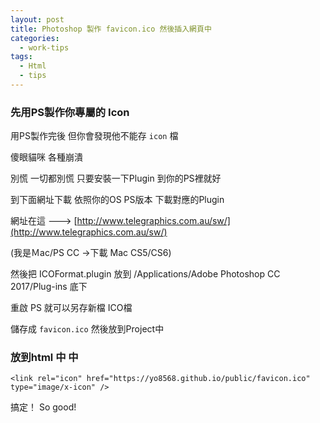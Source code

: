 ```yaml
---
layout: post
title: Photoshop 製作 favicon.ico 然後插入網頁中
categories:
  - work-tips
tags:
  - Html
  - tips
---
```


### 先用PS製作你專屬的 Icon

用PS製作完後 但你會發現他不能存 `icon` 檔

傻眼貓咪 各種崩潰

別慌 一切都別慌 只要安裝一下Plugin 到你的PS裡就好

到下面網址下載 依照你的OS PS版本 下載對應的Plugin

網址在這 ---> [http://www.telegraphics.com.au/sw/](http://www.telegraphics.com.au/sw/)

(我是Ｍac/PS CC ->下載 Mac CS5/CS6)

然後把 ICOFormat.plugin 放到 /Applications/Adobe Photoshop CC 2017/Plug-ins 底下

重啟 PS 就可以另存新檔 ICO檔

儲存成 `favicon.ico` 然後放到Project中

### 放到html 中 <head> 中

`<link rel="icon" href="https://yo8568.github.io/public/favicon.ico" type="image/x-icon" />`

搞定！ So good!